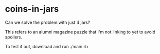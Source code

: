 # coins-in-jars
Can we solve the problem with just 4 jars?

This refers to an alumni magazine puzzle that I'm not linking to yet to avoid spoilers.

To test it out, download and run ./main.rb

